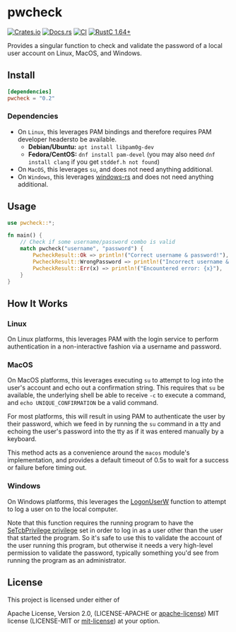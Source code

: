 # pwcheck

[![Crates.io][crates_img]][crates_lnk] [![Docs.rs][doc_img]][doc_lnk] [![CI][ci_img]][ci_lnk] [![RustC 1.64+][rustc_img]][rustc_lnk] 

[crates_img]: https://img.shields.io/crates/v/pwcheck.svg
[crates_lnk]: https://crates.io/crates/pwcheck
[doc_img]: https://docs.rs/pwcheck/badge.svg
[doc_lnk]: https://docs.rs/pwcheck
[ci_img]: https://github.com/chipsenkbeil/pwcheck/actions/workflows/ci.yml/badge.svg
[ci_lnk]: https://github.com/chipsenkbeil/pwcheck/actions/workflows/ci.yml
[rustc_img]: https://img.shields.io/badge/rustc_1.64.0+-lightgray.svg
[rustc_lnk]: https://blog.rust-lang.org/2022/09/22/Rust-1.64.0.html

Provides a singular function to check and validate the password of a local user
account on Linux, MacOS, and Windows.

## Install

```toml
[dependencies]
pwcheck = "0.2"
```

### Dependencies

* On `Linux`, this leverages PAM bindings and therefore requires PAM developer
  headersto be available. 
  * **Debian/Ubuntu:** `apt install libpam0g-dev`
  * **Fedora/CentOS:** `dnf install pam-devel` (you may also need `dnf install
    clang` if you get `stddef.h not found`)
* On `MacOS`, this leverages `su`, and does not need anything additional.
* On `Windows`, this leverages [windows-rs](https://crates.io/crates/windows)
  and does not need anything additional.

## Usage

```rust
use pwcheck::*;

fn main() {
    // Check if some username/password combo is valid
    match pwcheck("username", "password") {
        PwcheckResult::Ok => println!("Correct username & password!"),
        PwcheckResult::WrongPassword => println!("Incorrect username & password!"),
        PwcheckResult::Err(x) => println!("Encountered error: {x}"),
    }
}
```

## How It Works

### Linux

On Linux platforms, this leverages PAM with the login service to perform
authentication in a non-interactive fashion via a username and password.

### MacOS

On MacOS platforms, this leverages executing `su` to attempt to log into the user's account and
echo out a confirmation string. This requires that `su` be available, the underlying shell be
able to receive `-c` to execute a command, and `echo UNIQUE_CONFIRMATION` be a valid command.

For most platforms, this will result in using PAM to authenticate the user by their password,
which we feed in by running the `su` command in a tty and echoing the user's password into the
tty as if it was entered manually by a keyboard.

This method acts as a convenience around the `macos` module's implementation, and provides a
default timeout of 0.5s to wait for a success or failure before timing out.

### Windows

On Windows platforms, this leverages the
[LogonUserW](https://learn.microsoft.com/en-us/windows/win32/api/winbase/nf-winbase-logonuserw)
function to attempt to log a user on to the local computer.

Note that this function requires the running program to have the [SeTcbPrivilege
privilege][SeTcbPrivilege] set in order to log in as a user other than the user that started
the program. So it's safe to use this to validate the account of the user running this program,
but otherwise it needs a very high-level permission to validate the password, typically
something you'd see from running the program as an administrator.

[SeTcbPrivilege]: https://learn.microsoft.com/en-us/windows/security/threat-protection/security-policy-settings/act-as-part-of-the-operating-system

## License

This project is licensed under either of

Apache License, Version 2.0, (LICENSE-APACHE or
[apache-license][apache-license]) MIT license (LICENSE-MIT or
[mit-license][mit-license]) at your option.

[apache-license]: http://www.apache.org/licenses/LICENSE-2.0
[mit-license]: http://opensource.org/licenses/MIT

